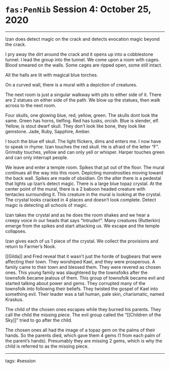 # `fas:PenNib` Session 4: October 25, 2020
---

Izan does detect magic on the crack and detects evocation magic beyond the crack.

I pry away the dirt around the crack and it opens up into a cobblestone tunnel. I lead the group into the tunnel.
We come upon a room with cages. Blood smeared on the walls. Some cages are ripped open, some still intact.

All the halls are lit with magical blue torches.

On a curved wall, there is a mural with a depiction of creatures.

The next room is just a singular walkway with pits to either side of it. There are 2 statues on either side of the path. We blow up the statues, then walk across to the next room.

Four skulls, one glowing blue, red, yellow, green. The skulls dont look the same. Green has horns, tielfing. Red has tusks, orcish. Blue is slender, elf. Yellow, is stout dwarf skull. They don’t look like bone, they look like gemstone. Jade, Ruby, Sapphire, Amber.

I touch the blue elf skull. The light flickers, dims and enters me. I now have to speak in rhyme.
Izan touches the red skull. He is afraid of the letter “F”.
Grimsby touches, yellow and can only yell or whisper.
Harper touches green and can only interrupt people.

We leave and enter a temple room. Spikes that jut out of the floor. The mural continues all the way into this room. Depicting monstrosities moving toward the back wall. Spikes are made of obsidian. On the alter there is a pedestal that lights up Izan’s detect magic. There is a large blue topaz crystal. At the center point of the mural, there is a 2 baboon headed creature with tentacles surrounding it. This creature in the mural is looking at the crystal. The crystal looks cracked in 4 places and doesn’t look complete. Detect magic is detecting all schools of magic. 

Izan takes the crystal and as he does the room shakes and we hear a creepy voice in our heads that says “Intruder!”. Many creatures (Rutterkin) emerge from the spikes and start attacking us. We escape and the temple collapses. 

Izan gives each of us 1 piece of the crystal. We collect the provisions and return to Farmer’s Nook.

[[Gilda]] and Fred reveal that it wasn’t just the horde of bugbears that were affecting their town. They worshiped Kael, and they were prosperous. A family came to their town and blessed them. They were revered as chosen ones. This young family was slaughtered by the townsfolks after the townsfolk became jealous of them. This group of townsfolk became evil and started talking about power and gems. They corrupted many of the townsfolk into following their beliefs. They twisted the gospel of Kael into something evil. Their leader was a tall human, pale skin, charismatic, named Kraskus.

The child of the chosen ones escapes while they burned his parents. They call the child the missing piece. The evil group called the “[[Children of the Sky]]” tried to go after the child.

The chosen ones all had the image of a topaz gem on the palms of their hands. So the parents died, which gave them 4 gems (1 from each palm of the parent’s hands). Presumably they are missing 2 gems, which is why the child is referred to as the missing piece.

---

tags: #session